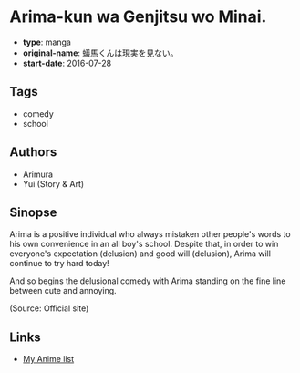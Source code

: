 # Arima-kun wa Genjitsu wo Minai.

-   **type**: manga
-   **original-name**: 蟻馬くんは現実を見ない。
-   **start-date**: 2016-07-28

## Tags

-   comedy
-   school

## Authors

-   Arimura
-   Yui (Story & Art)

## Sinopse

Arima is a positive individual who always mistaken other people's words to his own convenience in an all boy's school. Despite that, in order to win everyone's expectation (delusion) and good will (delusion), Arima will continue to try hard today!

And so begins the delusional comedy with Arima standing on the fine line between cute and annoying.

(Source: Official site)

## Links

-   [My Anime list](https://myanimelist.net/manga/100482/Arima-kun_wa_Genjitsu_wo_Minai)
